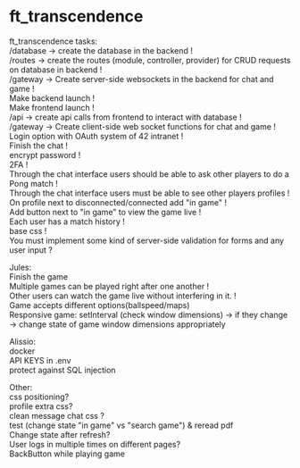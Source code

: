 # ft_transcendence

ft_transcendence tasks:<br>
/database -> create the database in the backend !<br>
/routes -> create the routes (module, controller, provider) for CRUD requests on database in backend !<br>
/gateway -> Create server-side websockets in the backend for chat and game !<br>
Make backend launch !<br>
Make frontend launch !<br>
/api -> create api calls from frontend to interact with database !<br>
/gateway -> Create client-side web socket functions for chat and game !<br>
Login option with OAuth system of 42 intranet !<br>
Finish the chat !<br>
encrypt password !<br>
2FA !<br>
Through the chat interface users should be able to ask other players to do a Pong match !<br>
Through the chat interface users must be able to see other players profiles !<br>
On profile next to disconnected/connected add "in game" !<br>
Add button next to "in game" to view the game live !<br>
Each user has a match history !<br>
base css !<br>
You must implement some kind of server-side validation for forms and any user input ? <br>

Jules:<br>
Finish the game <br>
Multiple games can be played right after one another !<br>
Other users can watch the game live without interfering in it. !<br>
Game accepts different options(ballspeed/maps) <br>
Responsive game: setInterval (check window dimensions) -> if they change -> change state of game window dimensions appropriately

Alissio:<br>
docker<br>
API KEYS in .env <br>
protect against SQL injection

Other:<br>
css positioning? <br>
profile extra css? <br>
clean message chat css ?<br>
test (change state "in game" vs "search game") & reread pdf <br>
Change state after refresh?<br>
User logs in multiple times on different pages?<br>
BackButton while playing game
